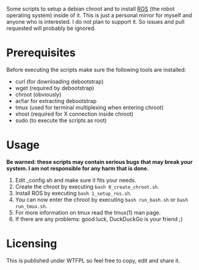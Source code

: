 Some scripts to setup a debian chroot and to install [ROS](http://www.ros.org) (the robot operating system) inside of it.
This is just a personal mirror for myself and anyone who is interested. I do not plan to support it. So issues and pull requested will probably be ignored.

# Prerequisites
Before executing the scripts make sure the following tools are installed:
- curl (for downloading debootstrap)
- wget (required by debootstrap)
- chroot (obviously)
- ar/tar for extracting debootstrap
- tmux (used for terminal multiplexing when entering chroot)
- xhost (required for X connection inside chroot)
- sudo (to execute the scripts as root)

# Usage
**Be warned: these scripts may contain serious bugs that may break your system. I am not responsible for any harm that is done.**
1. Edit _config.sh and make sure it fits your needs.
1. Create the chroot by executing `bash 0_create_chroot.sh`.
1. Install ROS by executing `bash 1_setup_ros.sh`.
1. You can now enter the chroot by executing `bash run_bash.sh` or `bash run_tmux.sh`.
1. For more information on tmux read the tmux(1) man page.
1. If there are any problems: good luck, DuckDuckGo is your friend ;)

# Licensing
This is published under WTFPL so feel free to copy, edit and share it.
